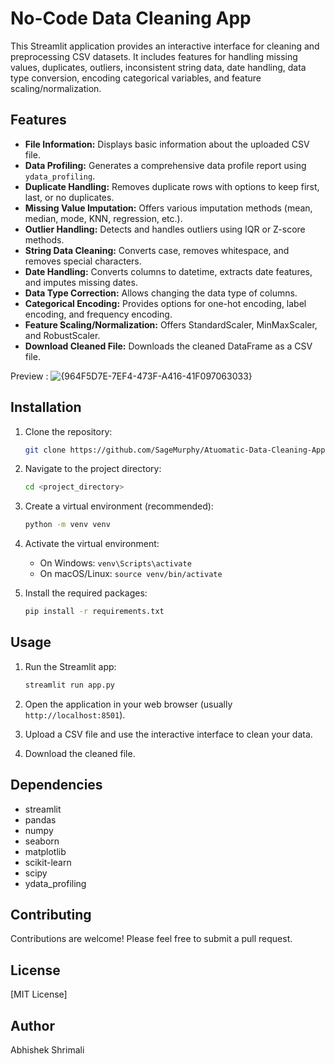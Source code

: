 # No-Code Data Cleaning App

This Streamlit application provides an interactive interface for cleaning and preprocessing CSV datasets. It includes features for handling missing values, duplicates, outliers, inconsistent string data, date handling, data type conversion, encoding categorical variables, and feature scaling/normalization.

## Features

-   **File Information:** Displays basic information about the uploaded CSV file.
-   **Data Profiling:** Generates a comprehensive data profile report using `ydata_profiling`.
-   **Duplicate Handling:** Removes duplicate rows with options to keep first, last, or no duplicates.
-   **Missing Value Imputation:** Offers various imputation methods (mean, median, mode, KNN, regression, etc.).
-   **Outlier Handling:** Detects and handles outliers using IQR or Z-score methods.
-   **String Data Cleaning:** Converts case, removes whitespace, and removes special characters.
-   **Date Handling:** Converts columns to datetime, extracts date features, and imputes missing dates.
-   **Data Type Correction:** Allows changing the data type of columns.
-   **Categorical Encoding:** Provides options for one-hot encoding, label encoding, and frequency encoding.
-   **Feature Scaling/Normalization:** Offers StandardScaler, MinMaxScaler, and RobustScaler.
-   **Download Cleaned File:** Downloads the cleaned DataFrame as a CSV file.

Preview :
![{964F5D7E-7EF4-473F-A416-41F097063033}](https://github.com/user-attachments/assets/e92743ee-3f90-44c4-b769-cddee8debc9c)


## Installation

1.  Clone the repository:

    ```bash
    git clone https://github.com/SageMurphy/Atuomatic-Data-Cleaning-App
    ```

2.  Navigate to the project directory:

    ```bash
    cd <project_directory>
    ```

3.  Create a virtual environment (recommended):

    ```bash
    python -m venv venv
    ```

4.  Activate the virtual environment:

    -   On Windows: `venv\Scripts\activate`
    -   On macOS/Linux: `source venv/bin/activate`

5.  Install the required packages:

    ```bash
    pip install -r requirements.txt
    ```

## Usage

1.  Run the Streamlit app:

    ```bash
    streamlit run app.py
    ```

2.  Open the application in your web browser (usually `http://localhost:8501`).
3.  Upload a CSV file and use the interactive interface to clean your data.
4.  Download the cleaned file.

## Dependencies

-   streamlit
-   pandas
-   numpy
-   seaborn
-   matplotlib
-   scikit-learn
-   scipy
-   ydata_profiling

## Contributing

Contributions are welcome! Please feel free to submit a pull request.

## License

[MIT License]

## Author 

Abhishek Shrimali
